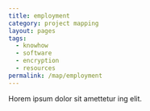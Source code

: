 ```yaml
---
title: employment
category: project mapping
layout: pages
tags:
  - knowhow
  - software
  - encryption
  - resources
permalink: /map/employment
---
```

Horem ipsum dolor sit amettetur ing elit. 
